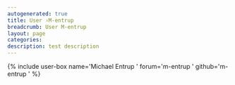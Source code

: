 ```yaml
---
autogenerated: true
title: User ›M-entrup
breadcrumb: User M-entrup
layout: page
categories: 
description: test description
---
```


{% include user-box name='Michael Entrup ' forum='m-entrup ' github='m-entrup ' %}

